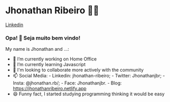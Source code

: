 <!--
**JhonathanRibeiro/JhonathanRibeiro** is a ✨ _special_ ✨ repository because its `README.md` (this file) appears on your GitHub profile.
### Hi there 👋
Here are some ideas to get you started:

- 🔭 I’m currently working on ...
- 🌱 I’m currently learning ...
- 👯 I’m looking to collaborate on ...
- 🤔 I’m looking for help with ...
- 💬 Ask me about ...
- 📫 How to reach me: ...
- 😄 Pronouns: ...
- ⚡ Fun fact: ...
-->

# Jhonathan Ribeiro :man_technologist:

[Linkedin](https://www.linkedin.com/in/jhonathan-ribeiro/)

### Opa! 👋 Seja muito bem vindo!

My name is Jhonathan and ...:

- 🔭 I’m currently working on Home Office
- 🌱 I’m currently learning Javascript
- 👯 I'm looking to collaborate more actively with the community
- 📫 Social Media: 
      - Linkedin: jhonathan-ribeiro;
      - Twitter: Jhonathanjbr;
      - Insta: @jhonathan.rb/;
      - Face: Jhonathanjbr.
      - Blog: https://jhonathanribeiro.netlify.app
- 😄 Funny fact, I started studying programming thinking it would be easy

